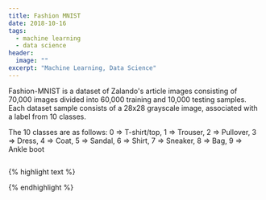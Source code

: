 ```yaml
---
title: Fashion MNIST
date: 2018-10-16
tags: 
  - machine learning
  - data science
header:
  image: ""
excerpt: "Machine Learning, Data Science"
---
```

Fashion-MNIST is a dataset of Zalando's article images consisting of 70,000 images divided into 60,000 training and 10,000 testing samples.
Each dataset sample consists of a 28x28 grayscale image, associated with a label from 10 classes.

The 10 classes are as follows:
0 => T-shirt/top, 1 => Trouser, 2 => Pullover, 3 => Dress, 4 => Coat, 5 => Sandal, 6 => Shirt, 7 => Sneaker, 8 => Bag, 9 => Ankle boot


```python

```
{% highlight text %}

{% endhighlight %}

